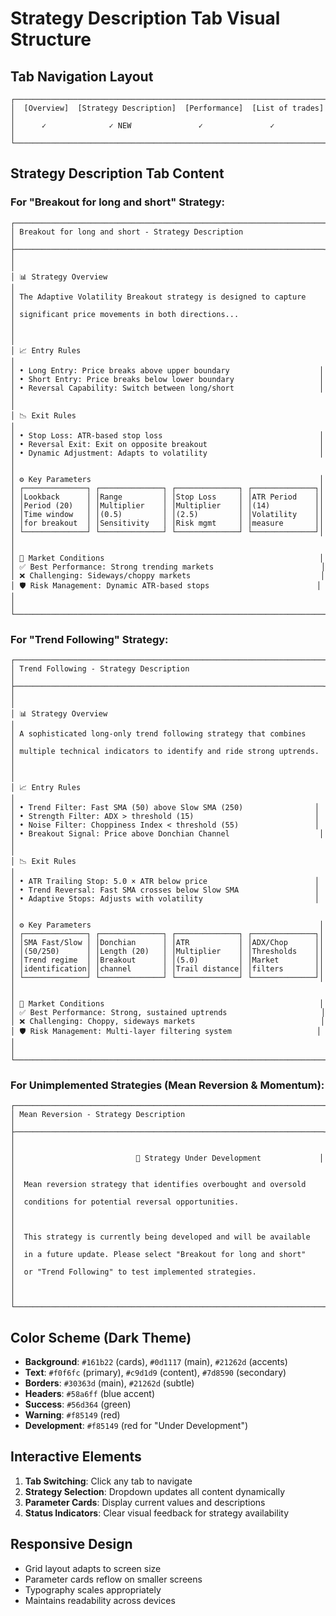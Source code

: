 # Strategy Description Tab Visual Structure

## Tab Navigation Layout
```
┌─────────────────────────────────────────────────────────────────────┐
│  [Overview]  [Strategy Description]  [Performance]  [List of trades] │
│      ✓              ✓ NEW               ✓               ✓           │
└─────────────────────────────────────────────────────────────────────┘
```

## Strategy Description Tab Content

### For "Breakout for long and short" Strategy:

```
┌─────────────────────────────────────────────────────────────────────┐
│ Breakout for long and short - Strategy Description                   │
├─────────────────────────────────────────────────────────────────────┤
│                                                                     │
│ 📊 Strategy Overview                                                │
│ The Adaptive Volatility Breakout strategy is designed to capture    │
│ significant price movements in both directions...                   │
│                                                                     │
│ 📈 Entry Rules                                                      │
│ • Long Entry: Price breaks above upper boundary                    │
│ • Short Entry: Price breaks below lower boundary                   │
│ • Reversal Capability: Switch between long/short                   │
│                                                                     │
│ 📉 Exit Rules                                                       │
│ • Stop Loss: ATR-based stop loss                                   │
│ • Reversal Exit: Exit on opposite breakout                         │
│ • Dynamic Adjustment: Adapts to volatility                         │
│                                                                     │
│ ⚙️ Key Parameters                                                   │
│ ┌──────────────┐ ┌──────────────┐ ┌──────────────┐ ┌──────────────┐│
│ │Lookback      │ │Range         │ │Stop Loss     │ │ATR Period    ││
│ │Period (20)   │ │Multiplier    │ │Multiplier    │ │(14)          ││
│ │Time window   │ │(0.5)         │ │(2.5)         │ │Volatility    ││
│ │for breakout  │ │Sensitivity   │ │Risk mgmt     │ │measure       ││
│ └──────────────┘ └──────────────┘ └──────────────┘ └──────────────┘│
│                                                                     │
│ 🎯 Market Conditions                                                │
│ ✅ Best Performance: Strong trending markets                        │
│ ❌ Challenging: Sideways/choppy markets                             │
│ 🛡️ Risk Management: Dynamic ATR-based stops                        │
│                                                                     │
└─────────────────────────────────────────────────────────────────────┘
```

### For "Trend Following" Strategy:

```
┌─────────────────────────────────────────────────────────────────────┐
│ Trend Following - Strategy Description                               │
├─────────────────────────────────────────────────────────────────────┤
│                                                                     │
│ 📊 Strategy Overview                                                │
│ A sophisticated long-only trend following strategy that combines    │
│ multiple technical indicators to identify and ride strong uptrends. │
│                                                                     │
│ 📈 Entry Rules                                                      │
│ • Trend Filter: Fast SMA (50) above Slow SMA (250)                │
│ • Strength Filter: ADX > threshold (15)                           │
│ • Noise Filter: Choppiness Index < threshold (55)                 │
│ • Breakout Signal: Price above Donchian Channel                    │
│                                                                     │
│ 📉 Exit Rules                                                       │
│ • ATR Trailing Stop: 5.0 × ATR below price                        │
│ • Trend Reversal: Fast SMA crosses below Slow SMA                 │
│ • Adaptive Stops: Adjusts with volatility                         │
│                                                                     │
│ ⚙️ Key Parameters                                                   │
│ ┌──────────────┐ ┌──────────────┐ ┌──────────────┐ ┌──────────────┐│
│ │SMA Fast/Slow │ │Donchian      │ │ATR           │ │ADX/Chop      ││
│ │(50/250)      │ │Length (20)   │ │Multiplier    │ │Thresholds    ││
│ │Trend regime  │ │Breakout      │ │(5.0)         │ │Market        ││
│ │identification│ │channel       │ │Trail distance│ │filters       ││
│ └──────────────┘ └──────────────┘ └──────────────┘ └──────────────┘│
│                                                                     │
│ 🎯 Market Conditions                                                │
│ ✅ Best Performance: Strong, sustained uptrends                     │
│ ❌ Challenging: Choppy, sideways markets                            │
│ 🛡️ Risk Management: Multi-layer filtering system                   │
│                                                                     │
└─────────────────────────────────────────────────────────────────────┘
```

### For Unimplemented Strategies (Mean Reversion & Momentum):

```
┌─────────────────────────────────────────────────────────────────────┐
│ Mean Reversion - Strategy Description                                │
├─────────────────────────────────────────────────────────────────────┤
│                                                                     │
│                           🚧 Strategy Under Development             │
│                                                                     │
│  Mean reversion strategy that identifies overbought and oversold    │
│  conditions for potential reversal opportunities.                   │
│                                                                     │
│  This strategy is currently being developed and will be available   │
│  in a future update. Please select "Breakout for long and short"    │
│  or "Trend Following" to test implemented strategies.               │
│                                                                     │
└─────────────────────────────────────────────────────────────────────┘
```

## Color Scheme (Dark Theme)

- **Background**: `#161b22` (cards), `#0d1117` (main), `#21262d` (accents)
- **Text**: `#f0f6fc` (primary), `#c9d1d9` (content), `#7d8590` (secondary)
- **Borders**: `#30363d` (main), `#21262d` (subtle)
- **Headers**: `#58a6ff` (blue accent)
- **Success**: `#56d364` (green)
- **Warning**: `#f85149` (red)
- **Development**: `#f85149` (red for "Under Development")

## Interactive Elements

1. **Tab Switching**: Click any tab to navigate
2. **Strategy Selection**: Dropdown updates all content dynamically
3. **Parameter Cards**: Display current values and descriptions
4. **Status Indicators**: Clear visual feedback for strategy availability

## Responsive Design

- Grid layout adapts to screen size
- Parameter cards reflow on smaller screens
- Typography scales appropriately
- Maintains readability across devices